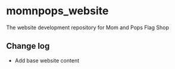 # momnpops_website
The website development repository for Mom and Pops Flag Shop

## Change log
- Add base website content
